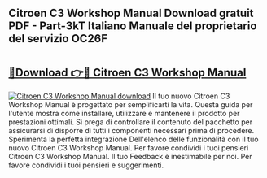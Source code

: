 ## Citroen C3 Workshop Manual Download gratuit PDF - Part-3kT Italiano Manuale del proprietario del servizio OC26F

# <h2><a href="http://df93np.blite.top/?on=Citroen+C3+Workshop+Manual">🔗Download 👉🔴 Citroen C3 Workshop Manual</a></h2>

[![Citroen C3 Workshop Manual download](https://i.imgur.com/lujVjoI.png)](http://df93np.blite.top/?on=Citroen+C3+Workshop+Manual)
Il tuo nuovo Citroen C3 Workshop Manual è progettato per semplificarti la vita. Questa guida per l'utente mostra come installare, utilizzare e mantenere il prodotto per prestazioni ottimali. Si prega di controllare il contenuto del pacchetto per assicurarsi di disporre di tutti i componenti necessari prima di procedere. Sperimenta la perfetta integrazione Dell'elenco delle funzionalità con il tuo nuovo Citroen C3 Workshop Manual. Per favore condividi i tuoi pensieri Citroen C3 Workshop Manual. Il tuo Feedback è inestimabile per noi. Per favore condividi i tuoi pensieri e suggerimenti.
